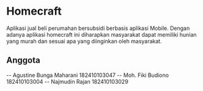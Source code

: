 # Homecraft

Aplikasi jual beli perumahan bersubsidi berbasis aplikasi Mobile. Dengan adanya aplikasi homecraft ini diharapkan masyarakat dapat memiliki hunian yang murah dan sesuai apa yang diinginkan oleh masyarakat.

## Anggota
-- Agustine Bunga Maharani    182410103047
-- Moh. Fiki Budiono          182410103004
-- Najmudin Rajan             182410103029
